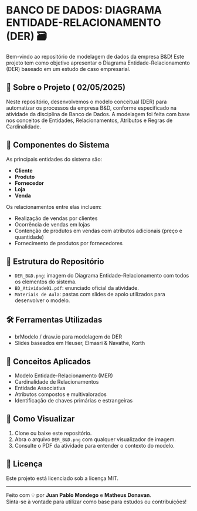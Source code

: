 # BANCO DE DADOS: DIAGRAMA ENTIDADE-RELACIONAMENTO (DER) 🗃️

Bem-vindo ao repositório de modelagem de dados da empresa B&D! Este projeto tem como objetivo apresentar o Diagrama Entidade-Relacionamento (DER) baseado em um estudo de caso empresarial.

## 📄 Sobre o Projeto ( 02/05/2025)
Neste repositório, desenvolvemos o modelo conceitual (DER) para automatizar os processos da empresa B&D, conforme especificado na atividade da disciplina de Banco de Dados. A modelagem foi feita com base nos conceitos de Entidades, Relacionamentos, Atributos e Regras de Cardinalidade.

## 🧩 Componentes do Sistema
As principais entidades do sistema são:
- **Cliente**
- **Produto**
- **Fornecedor**
- **Loja**
- **Venda**

Os relacionamentos entre elas incluem:
- Realização de vendas por clientes
- Ocorrência de vendas em lojas
- Contenção de produtos em vendas com atributos adicionais (preço e quantidade)
- Fornecimento de produtos por fornecedores

## 📐 Estrutura do Repositório
- `DER_B&D.png`: imagem do Diagrama Entidade-Relacionamento com todos os elementos do sistema.
- `BD_Atividade01.pdf`: enunciado oficial da atividade.
- `Materiais de Aula`: pastas com slides de apoio utilizados para desenvolver o modelo.

## 🛠️ Ferramentas Utilizadas
- brModelo / draw.io para modelagem do DER
- Slides baseados em Heuser, Elmasri & Navathe, Korth

## 🧠 Conceitos Aplicados
- Modelo Entidade-Relacionamento (MER)
- Cardinalidade de Relacionamentos
- Entidade Associativa
- Atributos compostos e multivalorados
- Identificação de chaves primárias e estrangeiras

## 🚀 Como Visualizar
1. Clone ou baixe este repositório.
2. Abra o arquivo `DER_B&D.png` com qualquer visualizador de imagem.
3. Consulte o PDF da atividade para entender o contexto do modelo.

## 📝 Licença
Este projeto está licenciado sob a licença MIT.

---

Feito com 💡 por **Juan Pablo Mondego** e **Matheus Donavan**.  
Sinta-se à vontade para utilizar como base para estudos ou contribuições!
